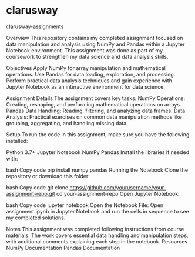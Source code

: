 # clarusway
clarusway-assignments

Overview
This repository contains my completed assignment focused on data manipulation and analysis using NumPy and Pandas within a Jupyter Notebook environment. This assignment was done as part of my coursework to strengthen my data science and data analysis skills.


Objectives
Apply NumPy for array manipulation and mathematical operations.
Use Pandas for data loading, exploration, and processing.
Perform practical data analysis techniques and gain experience with Jupyter Notebook as an interactive environment for data science.

Assignment Details
The assignment covers key tasks:
NumPy Operations: Creating, reshaping, and performing mathematical operations on arrays.
Pandas Data Handling: Reading, filtering, and analyzing data frames.
Data Analysis: Practical exercises on common data manipulation methods like grouping, aggregating, and handling missing data.

Setup
To run the code in this assignment, make sure you have the following installed:

Python 3.7+
Jupyter Notebook
NumPy
Pandas
Install the libraries if needed with:

bash
Copy code
pip install numpy pandas
Running the Notebook
Clone the repository or download this folder:

bash
Copy code
git clone https://github.com/yourusername/your-assignment-repo.git
cd your-assignment-repo
Open Jupyter Notebook:

bash
Copy code
jupyter notebook
Open the Notebook File: Open assignment.ipynb in Jupyter Notebook and run the cells in sequence to see my completed solutions.

Notes
This assignment was completed following instructions from course materials.
The work covers essential data handling and manipulation steps, with additional comments explaining each step in the notebook.
Resources
NumPy Documentation
Pandas Documentation
